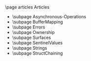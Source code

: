 \page articles Articles

- \subpage Asynchronous-Operations
- \subpage BufferMapping
- \subpage Errors
- \subpage Ownership
- \subpage Surfaces
- \subpage SentinelValues
- \subpage Strings
- \subpage StructChaining
